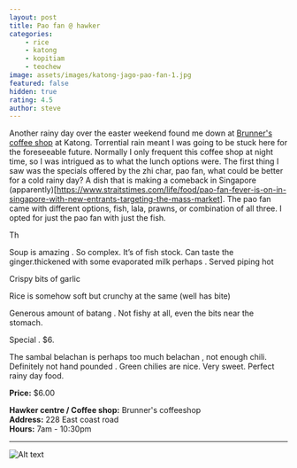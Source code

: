 ```yaml
---
layout: post
title: Pao fan @ hawker
categories: 
    - rice
    - katong
    - kopitiam
    - teochew
image: assets/images/katong-jago-pao-fan-1.jpg
featured: false
hidden: true
rating: 4.5
author: steve
---
```

Another rainy day over the easter weekend found me down at [Brunner's coffee shop](https://www.facebook.com/Brunners-Coffeeshop-FB-189197318523252/) at Katong. Torrential rain meant I was going to be stuck here for the foreseeable future. Normally I only frequent this coffee shop at night time, so I was intrigued as to what the lunch options were. The first thing I saw was the specials offered by the zhi char, pao fan, what could be better for a cold rainy day? A dish that is making a comeback in Singapore (apparently)[https://www.straitstimes.com/life/food/pao-fan-fever-is-on-in-singapore-with-new-entrants-targeting-the-mass-market]. The pao fan came with different options, fish, lala, prawns, or combination of all three. I opted for just the pao fan with just the fish.

Th 

Soup is amazing . So complex. It’s of fish stock. Can taste the ginger.thickened with some evaporated milk perhaps . Served piping hot

Crispy bits of garlic 

Rice is somehow soft but crunchy at the same (well has bite)

Generous amount of batang . Not fishy at all, even the bits near the stomach. 

Special . $6. 

The sambal belachan is perhaps too much belachan , not enough chili. Definitely not hand pounded . 
Green chilies are nice. Very sweet.
Perfect rainy day food.



**Price:** $6.00  

**Hawker centre / Coffee shop:** Brunner's coffeeshop  
**Address:** 228 East coast road  
**Hours:** 7am - 10:30pm   

***  

![Alt text](/assets/images/image.jpg "description text")